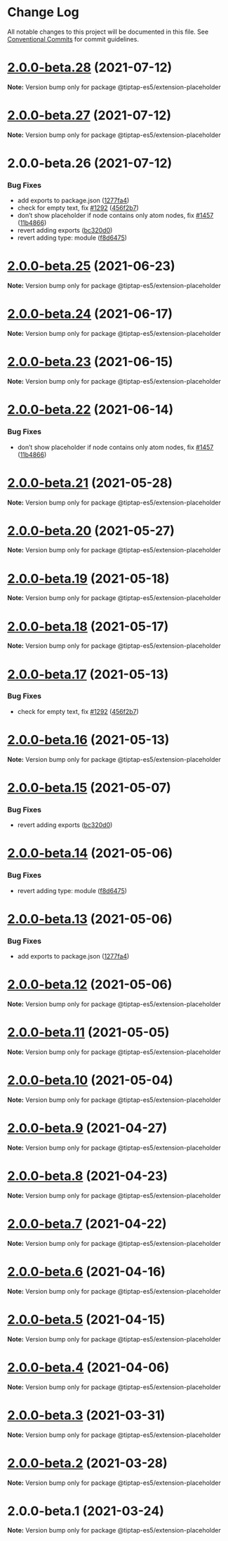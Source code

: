 # Change Log

All notable changes to this project will be documented in this file.
See [Conventional Commits](https://conventionalcommits.org) for commit guidelines.

# [2.0.0-beta.28](https://github.com/justame/tiptap/compare/@tiptap-es5/extension-placeholder@2.0.0-beta.27...@tiptap-es5/extension-placeholder@2.0.0-beta.28) (2021-07-12)

**Note:** Version bump only for package @tiptap-es5/extension-placeholder





# [2.0.0-beta.27](https://github.com/justame/tiptap/compare/@tiptap-es5/extension-placeholder@2.0.0-beta.26...@tiptap-es5/extension-placeholder@2.0.0-beta.27) (2021-07-12)

**Note:** Version bump only for package @tiptap-es5/extension-placeholder





# 2.0.0-beta.26 (2021-07-12)


### Bug Fixes

* add exports to package.json ([1277fa4](https://github.com/justame/tiptap/commit/1277fa47151e9c039508cdb219bdd0ffe647f4ee))
* check for empty text, fix [#1292](https://github.com/justame/tiptap/issues/1292) ([456f2b7](https://github.com/justame/tiptap/commit/456f2b702b146cc3f4a156a71cba8354990c02e0))
* don’t show placeholder if node contains only atom nodes, fix [#1457](https://github.com/justame/tiptap/issues/1457) ([11b4866](https://github.com/justame/tiptap/commit/11b48669482db5122bcd60dc1b65f839e77e5a48))
* revert adding exports ([bc320d0](https://github.com/justame/tiptap/commit/bc320d0b4b80b0e37a7e47a56e0f6daec6e65d98))
* revert adding type: module ([f8d6475](https://github.com/justame/tiptap/commit/f8d6475e2151faea6f96baecdd6bd75880d50d2c))





# [2.0.0-beta.25](https://github.com/ueberdosis/tiptap/compare/@tiptap-es5/extension-placeholder@2.0.0-beta.24...@tiptap-es5/extension-placeholder@2.0.0-beta.25) (2021-06-23)

**Note:** Version bump only for package @tiptap-es5/extension-placeholder

# [2.0.0-beta.24](https://github.com/ueberdosis/tiptap/compare/@tiptap-es5/extension-placeholder@2.0.0-beta.23...@tiptap-es5/extension-placeholder@2.0.0-beta.24) (2021-06-17)

**Note:** Version bump only for package @tiptap-es5/extension-placeholder

# [2.0.0-beta.23](https://github.com/ueberdosis/tiptap/compare/@tiptap-es5/extension-placeholder@2.0.0-beta.22...@tiptap-es5/extension-placeholder@2.0.0-beta.23) (2021-06-15)

**Note:** Version bump only for package @tiptap-es5/extension-placeholder

# [2.0.0-beta.22](https://github.com/ueberdosis/tiptap/compare/@tiptap-es5/extension-placeholder@2.0.0-beta.21...@tiptap-es5/extension-placeholder@2.0.0-beta.22) (2021-06-14)

### Bug Fixes

- don’t show placeholder if node contains only atom nodes, fix [#1457](https://github.com/ueberdosis/tiptap/issues/1457) ([11b4866](https://github.com/ueberdosis/tiptap/commit/11b48669482db5122bcd60dc1b65f839e77e5a48))

# [2.0.0-beta.21](https://github.com/ueberdosis/tiptap/compare/@tiptap-es5/extension-placeholder@2.0.0-beta.20...@tiptap-es5/extension-placeholder@2.0.0-beta.21) (2021-05-28)

**Note:** Version bump only for package @tiptap-es5/extension-placeholder

# [2.0.0-beta.20](https://github.com/ueberdosis/tiptap/compare/@tiptap-es5/extension-placeholder@2.0.0-beta.19...@tiptap-es5/extension-placeholder@2.0.0-beta.20) (2021-05-27)

**Note:** Version bump only for package @tiptap-es5/extension-placeholder

# [2.0.0-beta.19](https://github.com/ueberdosis/tiptap/compare/@tiptap-es5/extension-placeholder@2.0.0-beta.18...@tiptap-es5/extension-placeholder@2.0.0-beta.19) (2021-05-18)

**Note:** Version bump only for package @tiptap-es5/extension-placeholder

# [2.0.0-beta.18](https://github.com/ueberdosis/tiptap/compare/@tiptap-es5/extension-placeholder@2.0.0-beta.17...@tiptap-es5/extension-placeholder@2.0.0-beta.18) (2021-05-17)

**Note:** Version bump only for package @tiptap-es5/extension-placeholder

# [2.0.0-beta.17](https://github.com/ueberdosis/tiptap/compare/@tiptap-es5/extension-placeholder@2.0.0-beta.16...@tiptap-es5/extension-placeholder@2.0.0-beta.17) (2021-05-13)

### Bug Fixes

- check for empty text, fix [#1292](https://github.com/ueberdosis/tiptap/issues/1292) ([456f2b7](https://github.com/ueberdosis/tiptap/commit/456f2b702b146cc3f4a156a71cba8354990c02e0))

# [2.0.0-beta.16](https://github.com/ueberdosis/tiptap/compare/@tiptap-es5/extension-placeholder@2.0.0-beta.15...@tiptap-es5/extension-placeholder@2.0.0-beta.16) (2021-05-13)

**Note:** Version bump only for package @tiptap-es5/extension-placeholder

# [2.0.0-beta.15](https://github.com/ueberdosis/tiptap/compare/@tiptap-es5/extension-placeholder@2.0.0-beta.14...@tiptap-es5/extension-placeholder@2.0.0-beta.15) (2021-05-07)

### Bug Fixes

- revert adding exports ([bc320d0](https://github.com/ueberdosis/tiptap/commit/bc320d0b4b80b0e37a7e47a56e0f6daec6e65d98))

# [2.0.0-beta.14](https://github.com/ueberdosis/tiptap/compare/@tiptap-es5/extension-placeholder@2.0.0-beta.13...@tiptap-es5/extension-placeholder@2.0.0-beta.14) (2021-05-06)

### Bug Fixes

- revert adding type: module ([f8d6475](https://github.com/ueberdosis/tiptap/commit/f8d6475e2151faea6f96baecdd6bd75880d50d2c))

# [2.0.0-beta.13](https://github.com/ueberdosis/tiptap/compare/@tiptap-es5/extension-placeholder@2.0.0-beta.12...@tiptap-es5/extension-placeholder@2.0.0-beta.13) (2021-05-06)

### Bug Fixes

- add exports to package.json ([1277fa4](https://github.com/ueberdosis/tiptap/commit/1277fa47151e9c039508cdb219bdd0ffe647f4ee))

# [2.0.0-beta.12](https://github.com/ueberdosis/tiptap/compare/@tiptap-es5/extension-placeholder@2.0.0-beta.11...@tiptap-es5/extension-placeholder@2.0.0-beta.12) (2021-05-06)

**Note:** Version bump only for package @tiptap-es5/extension-placeholder

# [2.0.0-beta.11](https://github.com/ueberdosis/tiptap/compare/@tiptap-es5/extension-placeholder@2.0.0-beta.10...@tiptap-es5/extension-placeholder@2.0.0-beta.11) (2021-05-05)

**Note:** Version bump only for package @tiptap-es5/extension-placeholder

# [2.0.0-beta.10](https://github.com/ueberdosis/tiptap/compare/@tiptap-es5/extension-placeholder@2.0.0-beta.9...@tiptap-es5/extension-placeholder@2.0.0-beta.10) (2021-05-04)

**Note:** Version bump only for package @tiptap-es5/extension-placeholder

# [2.0.0-beta.9](https://github.com/ueberdosis/tiptap/compare/@tiptap-es5/extension-placeholder@2.0.0-beta.8...@tiptap-es5/extension-placeholder@2.0.0-beta.9) (2021-04-27)

**Note:** Version bump only for package @tiptap-es5/extension-placeholder

# [2.0.0-beta.8](https://github.com/ueberdosis/tiptap/compare/@tiptap-es5/extension-placeholder@2.0.0-beta.7...@tiptap-es5/extension-placeholder@2.0.0-beta.8) (2021-04-23)

**Note:** Version bump only for package @tiptap-es5/extension-placeholder

# [2.0.0-beta.7](https://github.com/ueberdosis/tiptap/compare/@tiptap-es5/extension-placeholder@2.0.0-beta.6...@tiptap-es5/extension-placeholder@2.0.0-beta.7) (2021-04-22)

**Note:** Version bump only for package @tiptap-es5/extension-placeholder

# [2.0.0-beta.6](https://github.com/ueberdosis/tiptap/compare/@tiptap-es5/extension-placeholder@2.0.0-beta.5...@tiptap-es5/extension-placeholder@2.0.0-beta.6) (2021-04-16)

**Note:** Version bump only for package @tiptap-es5/extension-placeholder

# [2.0.0-beta.5](https://github.com/ueberdosis/tiptap/compare/@tiptap-es5/extension-placeholder@2.0.0-beta.4...@tiptap-es5/extension-placeholder@2.0.0-beta.5) (2021-04-15)

**Note:** Version bump only for package @tiptap-es5/extension-placeholder

# [2.0.0-beta.4](https://github.com/ueberdosis/tiptap/compare/@tiptap-es5/extension-placeholder@2.0.0-beta.3...@tiptap-es5/extension-placeholder@2.0.0-beta.4) (2021-04-06)

**Note:** Version bump only for package @tiptap-es5/extension-placeholder

# [2.0.0-beta.3](https://github.com/ueberdosis/tiptap/compare/@tiptap-es5/extension-placeholder@2.0.0-beta.2...@tiptap-es5/extension-placeholder@2.0.0-beta.3) (2021-03-31)

**Note:** Version bump only for package @tiptap-es5/extension-placeholder

# [2.0.0-beta.2](https://github.com/ueberdosis/tiptap/compare/@tiptap-es5/extension-placeholder@2.0.0-beta.1...@tiptap-es5/extension-placeholder@2.0.0-beta.2) (2021-03-28)

**Note:** Version bump only for package @tiptap-es5/extension-placeholder

# 2.0.0-beta.1 (2021-03-24)

**Note:** Version bump only for package @tiptap-es5/extension-placeholder
